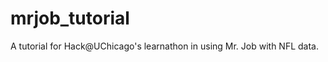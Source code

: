 mrjob_tutorial
==============

A tutorial for Hack@UChicago's learnathon in using Mr. Job with NFL data. 
